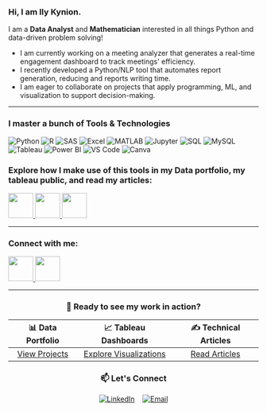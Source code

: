 ### Hi, I am Ily Kynion.  

I am a <b>Data Analyst</b> and <b>Mathematician</b> interested in all things Python and data-driven problem solving!</span>

- I am currently working on a meeting analyzer that generates a real-time engagement dashboard to track meetings' efficiency.
- I recently developed a Python/NLP tool that automates report generation, reducing and reports writing time.
- I am eager to collaborate on projects that apply programming, ML, and visualization to support decision-making.  

---

### I master a bunch of Tools & Technologies

<p align="left">
 <img src="https://img.shields.io/badge/-Python-3776AB?style=for-the-badge&logo=python&logoColor=white" title="Python" alt="Python" />
 <img src="https://img.shields.io/badge/-R-276DC3?style=for-the-badge&logo=r&logoColor=white" title="R" alt="R" />
 <img src="https://img.shields.io/badge/-SAS-1C4E80?style=for-the-badge&logo=sas&logoColor=white" title="SAS" alt="SAS" />
 <img src="https://img.shields.io/badge/-Excel-217346?style=for-the-badge&logo=microsoft-excel&logoColor=white" title="Microsoft Excel" alt="Excel" />
 <img src="https://img.shields.io/badge/-MATLAB-0076A8?style=for-the-badge&logo=mathworks&logoColor=white" title="MATLAB" alt="MATLAB" />
 <img src="https://img.shields.io/badge/-Jupyter-F37626?style=for-the-badge&logo=jupyter&logoColor=white" title="Jupyter Notebook" alt="Jupyter" />
 <img src="https://img.shields.io/badge/-SQL-4479A1?style=for-the-badge&logo=mysql&logoColor=white" title="SQL" alt="SQL" />
 <img src="https://img.shields.io/badge/-MySQL-4479A1?style=for-the-badge&logo=mysql&logoColor=white" title="MySQL" alt="MySQL" />
 <img src="https://img.shields.io/badge/-Tableau-E97627?style=for-the-badge&logo=tableau&logoColor=white" title="Tableau" alt="Tableau" />
 <img src="https://img.shields.io/badge/-Power%20BI-F2C811?style=for-the-badge&logo=powerbi&logoColor=black" title="Power BI" alt="Power BI" />
 <img src="https://img.shields.io/badge/-VS%20Code-007ACC?style=for-the-badge&logo=visual-studio-code&logoColor=white" title="Visual Studio Code" alt="VS Code" />
 <img src="https://img.shields.io/badge/-Canva-00C4CC?style=for-the-badge&logo=canva&logoColor=white" title="Canva" alt="Canva" />
</p>

### Explore how I make use of this tools in my Data portfolio, my tableau public, and read my articles:

<a href="https://your-portfolio-link.com">
  <img src="https://cdn.jsdelivr.net/gh/devicons/devicon/icons/html5/html5-original.svg" width="50" height="50"/>
</a>
<a href="https://public.tableau.com/app/profile/ily.kynion.coulibaly/vizzes">
  <img src="https://cdn.worldvectorlogo.com/logos/tableau-software.svg" width="50" height="50"/>
</a>
<a href="https://medium.com/@k.ilycoulibaly">
  <img src="https://upload.wikimedia.org/wikipedia/commons/e/ec/Medium_logo_Monogram.svg" width="50" height="50"/>
</a>

---

### Connect with me: 

<a href="https://www.linkedin.com/in/ily-kynion-coulibaly-05602a189/">
  <img src="https://cdn.jsdelivr.net/gh/devicons/devicon/icons/linkedin/linkedin-original.svg" width="50" height="50"/>
</a>
<a href="mailto:icoulibaly1@babson.edu">
    <img src="https://img.icons8.com/color/48/microsoft-outlook-2019.png" width="50" height="50"/>
  </a>

</p>

---

<div align="center">

### 🌟 Ready to see my work in action?

| 📊 **Data Portfolio** | 📈 **Tableau Dashboards** | ✍️ **Technical Articles** |
|:---:|:---:|:---:|
| [View Projects](https://your-portfolio-link.com) | [Explore Visualizations](https://public.tableau.com/app/profile/ily.kynion.coulibaly/vizzes) | [Read Articles](https://medium.com/@k.ilycoulibaly) |

### 📫 Let's Connect
[![LinkedIn](https://img.shields.io/badge/-LinkedIn-0A66C2?style=for-the-badge&logo=linkedin&logoColor=white)](https://www.linkedin.com/in/ily-kynion-coulibaly-05602a189/)
&nbsp;&nbsp;
[![Email](https://img.shields.io/badge/-Email-D14836?style=for-the-badge&logo=gmail&logoColor=white)](mailto:icoulibaly1@babson.edu)

</div>
